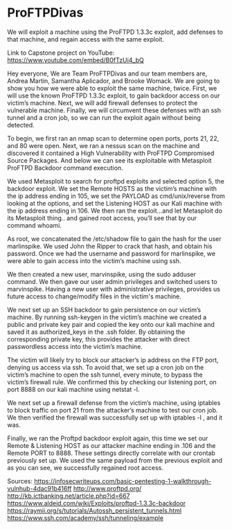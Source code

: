 # ProFTPDivas
We will exploit a machine using the ProFTPD 1.3.3c  exploit, add defenses to that machine, and regain access with the same exploit.

Link to Capstone project on YouTube: https://www.youtube.com/embed/B0fTzUi4_bQ

Hey everyone, We are Team ProFTPDivas and our team members are, Andrea Martin, Samantha Aplicador, and Brooke Womack. We are going to show you how we were able to exploit the same machine, twice. First, we will use the known ProFTPD 1.3.3c exploit, to gain backdoor access on our victim’s machine. Next, we will add firewall defenses to protect the vulnerable machine. Finally, we will circumvent these defenses with an ssh tunnel and a cron job, so we can run the exploit again without being detected.

To begin, we first ran an nmap scan to determine open ports, ports 21, 22, and 80 were open. Next, we ran a nessus scan on the machine and discovered it contained a High Vulnerability with ProFTPD Compromised Source Packages. And below we can see its exploitable with Metasploit ProFTPD Backdoor command execution. 

We used Metasploit to search for proftpd exploits and selected option 5,  the backdoor exploit. We set the Remote HOSTS as the victim’s machine with the ip address ending in 105, we set the PAYLOAD as cmd/unix/reverse from looking at the options, and set the Listening HOST as our Kali machine with the ip address ending in 106. We then ran the exploit…and let Metasploit do its Metasploit thing.. and gained root access, you’ll see that by our command whoami.

As root, we concatenated the /etc/shadow file to gain the hash for the user marlinspike. We used John the Ripper to crack that hash, and obtain his password. Once we had the username and password for marlinspike, we were able to gain access into the victim’s machine using ssh.

We then created a new user, marvinspike, using the sudo adduser command.  We then gave our user admin privileges and switched users to marvinspike. Having a new user with administrative privileges, provides us future access to change/modify files in the victim's machine.

We next set up an SSH backdoor to gain persistence on our victim’s machine. By running ssh-keygen in the victim’s machine we created a public and private key pair and copied the key onto our kali machine and saved it as authorized_keys in the .ssh folder. By obtaining the corresponding private key, this provides the attacker with direct passwordless access into the victim’s machine.

The victim will likely try to block our attacker’s ip address on the FTP port, denying us access via ssh. To avoid that, we set up a cron job on the victim’s machine to open the ssh tunnel, every minute, to bypass the victim’s firewall rule.  We confirmed this by checking our listening port, on port 8888 on our kali machine using netstat -l. 

We next set up a firewall defense from the victim’s machine, using iptables to block traffic on port 21 from the attacker’s machine to test our cron job. We then verified the firewall was successfully set up with iptables -l , and it was.

Finally, we ran the Proftpd backdoor exploit again, this time we set our Remote & Listening HOST as our attacker machine ending in .106 and the Remote PORT to 8888.  These settings directly correlate with our crontab previously set up. We used the same payload from the previous exploit and as you can see, we successfully regained root access.

Sources:
https://infosecwriteups.com/basic-pentesting-1-walkthrough-vulnhub-4dac91b416ff
http://www.proftpd.org/
http://kb.ictbanking.net/article.php?id=667
https://www.aldeid.com/wiki/Exploits/proftpd-1.3.3c-backdoor
https://raymii.org/s/tutorials/Autossh_persistent_tunnels.html
https://www.ssh.com/academy/ssh/tunneling/example


